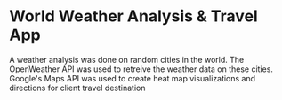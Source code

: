 # World Weather Analysis & Travel App
A weather analysis was done on random cities in the world. The OpenWeather API was used to retreive the weather data on these cities. Google's Maps API was used to create heat map visualizations and directions for client travel destination


